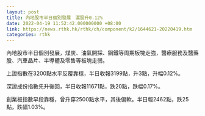 ```yaml
---
layout: post
title: 內地股市半日個別發展　滬股升0.12%
date: 2022-04-19 11:52:42.000000000 +08:00
link: https://news.rthk.hk/rthk/ch/component/k2/1644621-20220419.htm
categories: rthk
---
```


內地股市半日個別發展，煤炭、油氣開採、鋼鐵等周期板塊走強，醫療服務及醫藥股、汽車晶片、半導體及零售等板塊走弱。

上證指數在3200點水平反覆靠穩，半日收報3199點，升3點，升幅0.12%。

深證成份指數先升後回，半日收報11671點，跌20點，跌幅0.17%。

創業板指數早段靠穩，曾升穿2500點水平，其後偏軟。半日報2462點，跌25點，跌幅1.03%。
